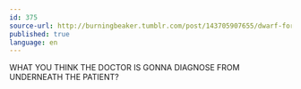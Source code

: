 ```yaml
---
id: 375
source-url: http://burningbeaker.tumblr.com/post/143705907655/dwarf-fortress-tales-01
published: true
language: en
---
```

WHAT YOU THINK THE DOCTOR IS GONNA DIAGNOSE FROM UNDERNEATH THE PATIENT?
